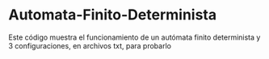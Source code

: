 # Automata-Finito-Determinista
Este código muestra el funcionamiento de un autómata finito determinista y 3 configuraciones, en archivos txt, para probarlo
